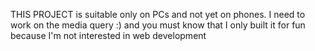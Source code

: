 THIS PROJECT is suitable only on PCs and not yet on phones. I need to work on the media query :) and you must know that I only built it for fun because I'm not interested in web development
